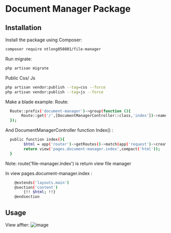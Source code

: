 # Document Manager Package

## Installation

Install the package using Composer:

```bash
composer require ntlong050801/file-manager
```

Run migrate:

```bash
php artisan migrate
```

Public Css/ Js
```bash
php artisan vendor:publish --tag=css --force
php artisan vendor:publish --tag=js --force
```
Make a blade example: 
Route:
```bash
  Route::prefix('document-manager')->group(function (){
       Route::get('/',[DocumentManagerController::class,'index'])->name('document-manager.index');
  });
```
  And DocumentManagerController function Index() :
```bash
  public function index(){
        $html = app('router')->getRoutes()->match(app('request')->create(route('file-manager.index')))->run();
        return view('pages.document-manager.index',compact('html'));
  }
```
  Note: route('file-manager.index') is return view file manager

  In view pages.document-manager.index :
```bash
    @extends('layouts.main')
    @section('content')
        {!! $html; !!}
    @endsection
```

## Usage
View affter:
![image](https://github.com/NTLong050801/file-manager-package/assets/90180848/99f2b0ce-20d4-491a-af4a-2d1afbce4227)


  

